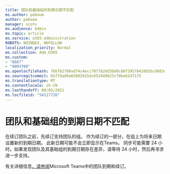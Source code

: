 ```yaml
---
title: 团队和基础组的到期日期不匹配
ms.author: pebaum
author: pebaum
manager: scotv
ms.audience: Admin
ms.topic: article
ms.service: o365-administration
ROBOTS: NOINDEX, NOFOLLOW
localization_priority: Normal
ms.collection: Adm_O365
ms.custom:
- "6667"
- "9003760"
ms.openlocfilehash: 76bf82780ad74c4ecc7077b26d3bd9c88f3957842685bcd683d7b2bbaf3a26fa
ms.sourcegitcommit: b5f7da89a650d2915dc652449623c78be6247175
ms.translationtype: MT
ms.contentlocale: zh-CN
ms.lasthandoff: 08/05/2021
ms.locfileid: "54117726"
---
```

# <a name="expiration-date-of-team-and-underlying-group-dont-match"></a>团队和基础组的到期日期不匹配

在续订团队之前，先续订支持团队的组。 作为续订的一部分，在组上为将来日期设置新的到期日期。 此新日期可能不会立即显示在Teams。 同步可能需要 24 小时。如果发现团队及其基础组的到期日期存在差异，请等待 24 小时，然后再寻求进一步支持。  

有关详细信息[，请参阅](https://docs.microsoft.com/microsoftteams/team-expiration-renewal)Microsoft Teams中的团队到期和续订。
